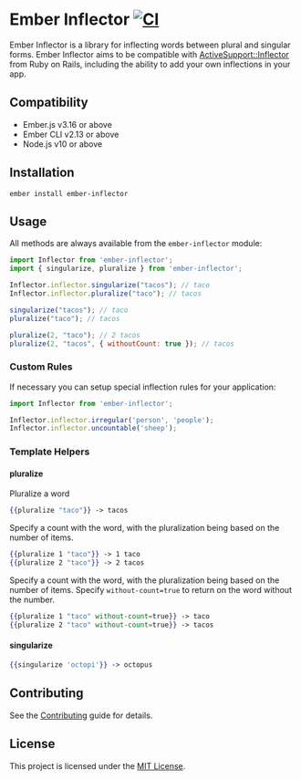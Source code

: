 # Ember Inflector [![CI](https://github.com/emberjs/ember-inflector/workflows/CI/badge.svg)](https://github.com/emberjs/ember-inflector/actions/)

Ember Inflector is a library for inflecting words between plural and singular forms. Ember Inflector aims to be compatible with [ActiveSupport::Inflector](http://api.rubyonrails.org/classes/ActiveSupport/Inflector.html) from Ruby on Rails, including the ability to add your own inflections in your app.


Compatibility
------------------------------------------------------------------------------

* Ember.js v3.16 or above
* Ember CLI v2.13 or above
* Node.js v10 or above


Installation
------------------------------------------------------------------------------

```
ember install ember-inflector
```

Usage
------------------------------------------------------------------------------

All methods are always available from the `ember-inflector` module:

```javascript
import Inflector from 'ember-inflector';
import { singularize, pluralize } from 'ember-inflector';

Inflector.inflector.singularize("tacos"); // taco
Inflector.inflector.pluralize("taco"); // tacos

singularize("tacos"); // taco
pluralize("taco"); // tacos

pluralize(2, "taco"); // 2 tacos
pluralize(2, "tacos", { withoutCount: true }); // tacos
```

### Custom Rules

If necessary you can setup special inflection rules for your application:

```javascript
import Inflector from 'ember-inflector';

Inflector.inflector.irregular('person', 'people');
Inflector.inflector.uncountable('sheep');

```

### Template Helpers

#### pluralize

Pluralize a word
```hbs
{{pluralize "taco"}} -> tacos
```

Specify a count with the word, with the pluralization being based on the number of items.
```hbs
{{pluralize 1 "taco"}} -> 1 taco
{{pluralize 2 "taco"}} -> 2 tacos
```

Specify a count with the word, with the pluralization being based on the number of items. Specify `without-count=true` to return on the word without the number.
```hbs
{{pluralize 1 "taco" without-count=true}} -> taco
{{pluralize 2 "taco" without-count=true}} -> tacos
```

#### singularize
```hbs
{{singularize 'octopi'}} -> octopus
```


Contributing
------------------------------------------------------------------------------

See the [Contributing](CONTRIBUTING.md) guide for details.


License
------------------------------------------------------------------------------

This project is licensed under the [MIT License](LICENSE.md).
